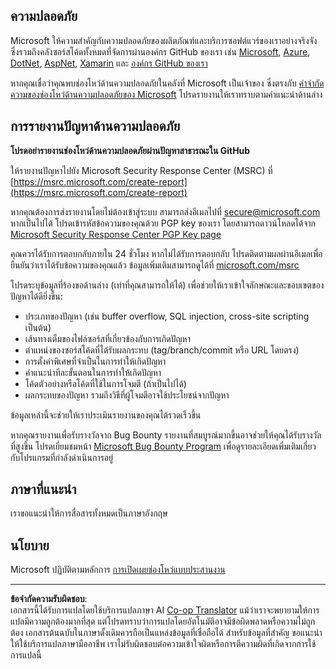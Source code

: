 <!--
CO_OP_TRANSLATOR_METADATA:
{
  "original_hash": "0d575483100c332b2dbaefef915bb3c4",
  "translation_date": "2025-08-26T20:45:13+00:00",
  "source_file": "SECURITY.md",
  "language_code": "th"
}
-->
## ความปลอดภัย

Microsoft ให้ความสำคัญกับความปลอดภัยของผลิตภัณฑ์และบริการซอฟต์แวร์ของเราอย่างจริงจัง ซึ่งรวมถึงคลังซอร์สโค้ดทั้งหมดที่จัดการผ่านองค์กร GitHub ของเรา เช่น [Microsoft](https://github.com/Microsoft), [Azure](https://github.com/Azure), [DotNet](https://github.com/dotnet), [AspNet](https://github.com/aspnet), [Xamarin](https://github.com/xamarin) และ [องค์กร GitHub ของเรา](https://opensource.microsoft.com/) 

หากคุณเชื่อว่าคุณพบช่องโหว่ด้านความปลอดภัยในคลังที่ Microsoft เป็นเจ้าของ ซึ่งตรงกับ [คำจำกัดความของช่องโหว่ด้านความปลอดภัยของ Microsoft](https://docs.microsoft.com/en-us/previous-versions/tn-archive/cc751383(v=technet.10)) โปรดรายงานให้เราทราบตามคำแนะนำด้านล่าง

## การรายงานปัญหาด้านความปลอดภัย

**โปรดอย่ารายงานช่องโหว่ด้านความปลอดภัยผ่านปัญหาสาธารณะใน GitHub**

ให้รายงานปัญหาไปยัง Microsoft Security Response Center (MSRC) ที่ [https://msrc.microsoft.com/create-report](https://msrc.microsoft.com/create-report)

หากคุณต้องการส่งรายงานโดยไม่ต้องเข้าสู่ระบบ สามารถส่งอีเมลไปที่ [secure@microsoft.com](mailto:secure@microsoft.com) หากเป็นไปได้ โปรดเข้ารหัสข้อความของคุณด้วย PGP key ของเรา โดยสามารถดาวน์โหลดได้จาก [Microsoft Security Response Center PGP Key page](https://www.microsoft.com/en-us/msrc/pgp-key-msrc)

คุณควรได้รับการตอบกลับภายใน 24 ชั่วโมง หากไม่ได้รับการตอบกลับ โปรดติดตามผลผ่านอีเมลเพื่อยืนยันว่าเราได้รับข้อความของคุณแล้ว ข้อมูลเพิ่มเติมสามารถดูได้ที่ [microsoft.com/msrc](https://www.microsoft.com/msrc)

โปรดระบุข้อมูลที่ร้องขอด้านล่าง (เท่าที่คุณสามารถให้ได้) เพื่อช่วยให้เราเข้าใจลักษณะและขอบเขตของปัญหาได้ดียิ่งขึ้น:

  * ประเภทของปัญหา (เช่น buffer overflow, SQL injection, cross-site scripting เป็นต้น)
  * เส้นทางเต็มของไฟล์ซอร์สที่เกี่ยวข้องกับการเกิดปัญหา
  * ตำแหน่งของซอร์สโค้ดที่ได้รับผลกระทบ (tag/branch/commit หรือ URL โดยตรง)
  * การตั้งค่าพิเศษที่จำเป็นในการทำให้เกิดปัญหา
  * คำแนะนำทีละขั้นตอนในการทำให้เกิดปัญหา
  * โค้ดตัวอย่างหรือโค้ดที่ใช้ในการโจมตี (ถ้าเป็นไปได้)
  * ผลกระทบของปัญหา รวมถึงวิธีที่ผู้โจมตีอาจใช้ประโยชน์จากปัญหา

ข้อมูลเหล่านี้จะช่วยให้เราประเมินรายงานของคุณได้รวดเร็วขึ้น

หากคุณรายงานเพื่อรับรางวัลจาก Bug Bounty รายงานที่สมบูรณ์มากขึ้นอาจช่วยให้คุณได้รับรางวัลที่สูงขึ้น โปรดเยี่ยมชมหน้า [Microsoft Bug Bounty Program](https://microsoft.com/msrc/bounty) เพื่อดูรายละเอียดเพิ่มเติมเกี่ยวกับโปรแกรมที่กำลังดำเนินการอยู่

## ภาษาที่แนะนำ

เราขอแนะนำให้การสื่อสารทั้งหมดเป็นภาษาอังกฤษ

## นโยบาย

Microsoft ปฏิบัติตามหลักการ [การเปิดเผยช่องโหว่แบบประสานงาน](https://www.microsoft.com/en-us/msrc/cvd)

---

**ข้อจำกัดความรับผิดชอบ**:  
เอกสารนี้ได้รับการแปลโดยใช้บริการแปลภาษา AI [Co-op Translator](https://github.com/Azure/co-op-translator) แม้ว่าเราจะพยายามให้การแปลมีความถูกต้องมากที่สุด แต่โปรดทราบว่าการแปลโดยอัตโนมัติอาจมีข้อผิดพลาดหรือความไม่ถูกต้อง เอกสารต้นฉบับในภาษาดั้งเดิมควรถือเป็นแหล่งข้อมูลที่เชื่อถือได้ สำหรับข้อมูลที่สำคัญ ขอแนะนำให้ใช้บริการแปลภาษามืออาชีพ เราไม่รับผิดชอบต่อความเข้าใจผิดหรือการตีความผิดที่เกิดจากการใช้การแปลนี้